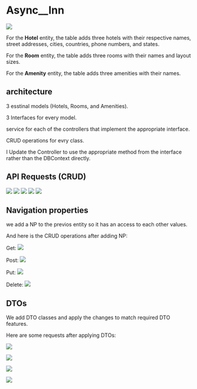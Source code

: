 # Async__Inn

![](/assets/async-inn-erd.png)


For the **Hotel** entity, the table adds three hotels with their respective names, street addresses, cities, countries, phone numbers, and states.

For the **Room** entity, the table adds three rooms with their names and layout sizes.

For the **Amenity** entity, the table adds three amenities with their names.

## architecture
3 esstinal models (Hotels, Rooms, and Amenities).

3 Interfaces for every model.

service for each of the controllers that implement the appropriate interface.

CRUD operations for evry class.

I Update the Controller to use the appropriate method from the interface rather than the DBContext directly.

## API Requests (CRUD)
![](./assets/GetAll.png)
![](./assets/Get1.png)
![](./assets/post.png)
![](./assets/put.png)
![](./assets/Delete.png)

## Navigation properties
we add a NP to the previos entity so it has an access to each other values.

And here is the CRUD operations after adding NP:

Get:
![](./assets/GetRoom.png)

Post:
![](./assets/PostRoom.png)

Put:
![](./assets/PutRoom.png)

Delete:
![](./assets/DeleteRoom.png)

## DTOs
We add DTO classes and apply the changes to match required DTO features.

Here are some requests after applying DTOs:

![](./assets/1.png)

![](./assets/2.png)

![](./assets/3.png)

![](./assets/4.png)